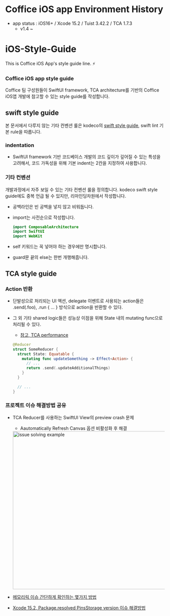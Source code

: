# Coffice iOS app Environment History

- app status : iOS16+ / Xcode 15.2 / Tuist 3.42.2 / TCA 1.7.3
  - v1.4 ~



# iOS-Style-Guide

This is Coffice iOS App's style guide line. ⚡️


### Coffice iOS app style guide

Coffice 팀 구성원들이 SwiftUI framework, TCA architecture를 기반의 Coffice iOS앱 개발에 참고할 수 있는 style guide를 작성합니다.



## swift style guide

본 문서에서 다루지 않는 기타 컨벤션 룰은 kodeco의 [swift style guide](https://github.com/kodecocodes/swift-style-guide), swift lint 기본 rule을 따릅니다.


### indentation

- SwiftUI framework 기반 코드베이스 개발의 코드 깊이가 깊어질 수 있는 특성을 고려해서, 코드 가독성을 위해 기본 indent는 2칸을 지정하여 사용합니다.


### 기타 컨벤션

개발과정에서 자주 보일 수 있는 기타 컨벤션 룰을 정의합니다. kodeco swift style guide에도 중복 언급 될 수 있지만, 리마인딩차원에서 작성합니다.

- 공백라인은 빈 공백을 넣지 않고 비워둡니다.

- import는 사전순으로 작성합니다.

  ```swift
  import ComposableArchitecture
  import SwiftUI
  import WebKit
  ```

- self 키워드는 꼭 넣어야 하는 경우에만 명시합니다.

- guard문 끝의 else는 한번 개행해줍니다.



## TCA style guide

### Action 반환

- 단발성으로 처리되는 UI 액션, delegate 이벤트로 사용되는 action들은 .send(.foo), .run { ... } 방식으로 action을 반환할 수 있다. 

- 그 외 기타 shared logic들은 성능상 이점을 위해 State 내의 mutating func으로 처리될 수 있다.
  - [참고, TCA performance](https://pointfreeco.github.io/swift-composable-architecture/main/documentation/composablearchitecture/performance/)

  ```swift
  @Reducer
  struct SomeReducer {
    struct State: Equatable {
      mutating func updateSomething -> Effect<Action> {
        // ...
        return .send(.updateAdditionalThings)
      }
    }
    
    // ...
  }
  ```



### 프로젝트 이슈 해결방법 공유

- TCA Reducer를 사용하는 SwiftUI View의 preview crash 문제
  - Aautomatically Refresh Canvas 옵션 비활성화 후 해결

  <img width="500" alt="issue solving example" src="https://github.com/applebuddy/SeminarMemo/assets/4410021/77e4aedd-b957-445f-8456-0563bca54fbb">

- [메모리릭 이슈 간단하게 확인하는 몇가지 방법](https://0urtrees.tistory.com/420)
- [Xcode 15.2, Package.resolved PinsStorage version 이슈 해결방법](https://0urtrees.tistory.com/419)
